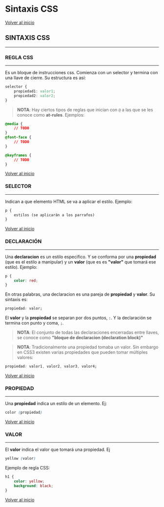 # Sintaxis CSS

[Volver al inicio](#-Sintaxis-CSS)

## SINTAXIS CSS

---------------------------------------------------------------------------

### REGLA CSS

---------------------------------------------------------------------------

Es un bloque de instrucciones css. Comienza con un selector y termina con una llave de cierre. Su estructura es así:

```css
selector {
    propiedad1: valor1;
    propiedad2: valor2;
}
```

> **NOTA**: Hay ciertos tipos de reglas que inician con `@` a las que se les conoce como **at-rules**. Ejemplos:

```css
@media {
    // TODO
}
@font-face {
    // TODO
}

@keyframes {
    // TODO
}
```

[Volver al inicio](#-Sintaxis-CSS)

### SELECTOR

---------------------------------------------------------------------------

Indican a que elemento HTML se va a aplicar el estilo. Ejemplo:

```css
p {
    estilos (se aplicarán a los parrafos)
}
```

[Volver al inicio](#-Sintaxis-CSS)

### DECLARACIÓN

---------------------------------------------------------------------------

Una **declaracion** es un estilo especifico. Y se conforma por una **propiedad** (que es el estilo a manipular) y un **valor** (que es es **"valor"** que tomará ese estilo). Ejemplo:

```css
p {
    color: red;
}
```

En otras palabras, una declaracion es una pareja de **propiedad** y **valor**. Su sintaxis es:

```css
propiedad: valor;
```

El **valor** y la **propiedad** se separan por dos puntos, `:`. Y la declaración se termina con punto y coma, `;`.
        
> **NOTA**: El conjunto de todas las declaraciones encerradas entre llaves, se conoce como **"bloque de declaracion (declaration block)"**

> **NOTA**: Tradicionalmente una propiedad tomaba un valor. Sin embargo en CSS3 existen varias propiedades que pueden tomar múltiples valores:

```css
propiedad: valor1, valor2, valor3, valor4;
```

[Volver al inicio](#-Sintaxis-CSS)

### PROPIEDAD

---------------------------------------------------------------------------

Una **propiedad** indica un estilo de un elemento. Ej:

```css
color (propiedad)
```

[Volver al inicio](#-Sintaxis-CSS)

### VALOR

---------------------------------------------------------------------------

El **valor** indica el valor que tomará una propiedad. Ej
 
```css
yellow (valor)
```   

Ejemplo de regla CSS:

```css
h1 {
    color: yellow;
    background: black;
}
```

[Volver al inicio](#-Sintaxis-CSS)